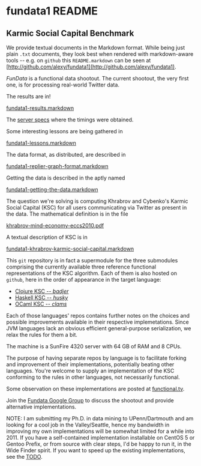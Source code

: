 fundata1 README
===============

Karmic Social Capital Benchmark
-------------------------------

We provide textual documents in the Markdown format.  While being just plain `.txt` documents, they look best when rendered with markdown-aware tools -- e.g. on `github` this `README.markdown` can be seen at [http://github.com/alexy/fundata1](http://github.com/alexy/fundata1). 

_FunData_ is a functional data shootout.  The current shootout, the very first one, is for processing real-world Twitter data.

The results are in!

[fundata1-results.markdown](http://github.com/alexy/fundata1/blob/master/fundata1-results.markdown)

The [server specs](fundata1-server.markdown) where the timings were obtained.

Some interesting lessons are being gathered in

[fundata1-lessons.markdown](http://github.com/alexy/fundata1/blob/master/fundata1-lessons.markdown)

The data format, as distributed, are described in 

[fundata1-replier-graph-format.markdown](http://github.com/alexy/fundata1/blob/master/fundata1-replier-graph-format.markdown)
	
Getting the data is described in the aptly named

[fundata1-getting-the-data.markdown](http://github.com/alexy/fundata1/blob/master/fundata1-getting-the-data.markdown)

The question we're solving is computing Khrabrov and Cybenko's Karmic Social Capital (KSC) for all users communicating via Twitter as present in the data.  The mathematical definition is in the file 

[khrabrov-mind-economy-eccs2010.pdf](http://github.com/alexy/fundata1/blob/master/khrabrov-mind-economy-eccs2010.pdf)
	
A textual description of KSC is in 

[fundata1-khrabrov-karmic-social-capital.markdown](fundata1-khrabrov-karmic-social-capital.markdown)	
	
This `git` repository is in fact a supermodule for the three submodules comprising the currently available three reference functional representations of the KSC algorithm.  Each of them is also hosted on `github`, here in the order of appearance in the target language:

* [Clojure KSC -- _badjer_](http://github.com/alexy/badjer)
* [Haskell KSC -- _husky_](http://github.com/alexy/husky)
* [OCaml KSC -- _clams_](http://github.com/alexy/clams)
	
Each of those languages' repos contains further notes on the choices and possible improvements available in their respective implemetations.  Since JVM languages lack an obvious efficient general-purpose serialization, we relax the rules for them a bit.
	
The machine is a SunFire 4320 server with 64 GB of RAM and 8 CPUs.
	
The purpose of having separate repos by language is to facilitate forking and improvement of their implementations, potentially beating other languages.  You're welcome to supply an implementation of the KSC conforming to the rules in other languages, not necessarily functional.  

Some observation on these implementations are posted at [functional.tv](http://functional.tv/).

Join the [Fundata Google Group](http://groups.google.com/group/fundata/) to discuss the shootout and provide alternative implementations.

NOTE: I am submitting my Ph.D. in data mining to UPenn/Dartmouth and am looking for a cool job in the Valley/Seattle, hence my bandwidth in improving my own implementations will be somewhat limited for a while into 2011.  If you have a self-contained implementation installable on CentOS 5 or Gentoo Prefix, or from source with clear steps, I'd be happy to run it, in the Wide Finder spirit.  If you want to speed up the existing implementations, see the [TODO](http://github.com/alexy/fundata1/blob/master/TODO.markdown).

	